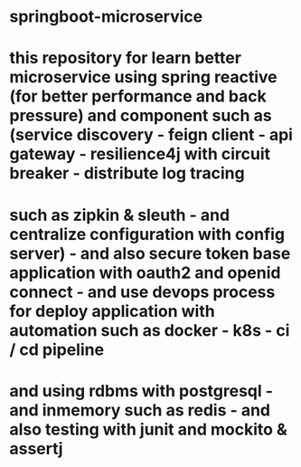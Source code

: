 # springboot-microservice
# this repository for learn better microservice using spring reactive (for better performance and back pressure) and component such as (service discovery - feign client - api gateway - resilience4j with circuit breaker - distribute log tracing 
# such as zipkin & sleuth - and centralize configuration with config server)  - and also secure token base application  with oauth2 and openid connect - and use devops process for deploy application with automation such as docker - k8s - ci / cd pipeline 
# and using rdbms with postgresql -and inmemory such as redis - and also testing with junit and mockito & assertj

